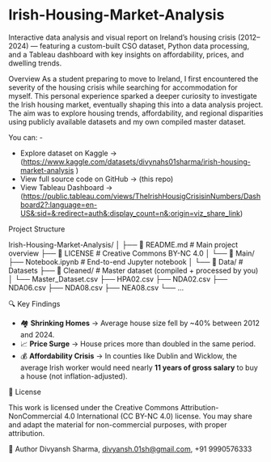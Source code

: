 # Irish-Housing-Market-Analysis
Interactive data analysis and visual report on Ireland’s housing crisis (2012–2024) — featuring a custom-built CSO dataset, Python data processing, and a Tableau dashboard with key insights on affordability, prices, and dwelling trends.


Overview
As a student preparing to move to Ireland, I first encountered the severity of the housing crisis while searching for accommodation for myself. This personal experience sparked a deeper curiosity to investigate the Irish housing market, eventually shaping this into a data analysis project. The aim was to explore housing trends, affordability, and regional disparities using publicly available datasets and my own compiled master dataset.  

You can: - 
- Explore dataset on Kaggle → (https://www.kaggle.com/datasets/divynahs01sharma/irish-housing-market-analysis ) 
- View full source code on GitHub → (this repo)
- View Tableau Dashboard → (https://public.tableau.com/views/TheIrishHousigCrisisinNumbers/Dashboard2?:language=en-US&:sid=&:redirect=auth&:display_count=n&:origin=viz_share_link)

Project Structure

Irish-Housing-Market-Analysis/
│
├── 📜 README.md             # Main project overview
├── 📜 LICENSE               # Creative Commons BY-NC 4.0
│
└── 📂 Main/
    ├── Notebook.ipynb       # End-to-end Jupyter notebook
    │
    └── 📂 Data/             # Datasets
        ├── 📂 Cleaned/      # Master dataset (compiled + processed by you)
        │   └── Master_Dataset.csv
        ├── HPA02.csv
        ├── NDA02.csv
        ├── NDA06.csv
        ├── NDA08.csv
        ├── NEA08.csv
        └── ...

🔍 Key Findings
- 🏘 **Shrinking Homes** → Average house size fell by ~40% between 2012 and 2024.  
- 📈 **Price Surge** → House prices more than doubled in the same period.  
- 💰 **Affordability Crisis** → In counties like Dublin and Wicklow, the average Irish worker would need nearly **11 years of gross salary** to buy a house (not inflation-adjusted).  


📜 License

This work is licensed under the Creative Commons Attribution-NonCommercial 4.0 International (CC BY-NC 4.0) license.
You may share and adapt the material for non-commercial purposes, with proper attribution.


👤 Author
Divyansh Sharma, divyansh.01sh@gmail.com, +91 9990576333



